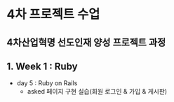 # 4차 프로젝트 수업
4차산업혁명 선도인재 양성 프로젝트 과정
---

## 1. Week 1 : Ruby
- day 5 : Ruby on Rails
    * asked 페이지 구현 실습(회원 로그인 & 가입 & 게시판)